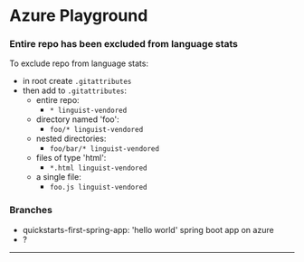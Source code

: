 # Azure Playground

### Entire repo has been excluded from language stats

To exclude repo from language stats:
- in root create `.gitattributes`
- then add to `.gitattributes`:
    - entire repo:
        - `* linguist-vendored`
    - directory named 'foo':
        - `foo/* linguist-vendored`
    - nested directories:
        - `foo/bar/* linguist-vendored`
    - files of type 'html':
        - `*.html linguist-vendored`
    - a single file:
        - `foo.js linguist-vendored`

### Branches

- quickstarts-first-spring-app: 'hello world' spring boot app on azure
- ?



---

<br>